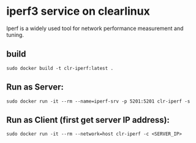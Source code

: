 # iperf3 service on clearlinux
Iperf is a widely used tool for network performance measurement and tuning.

## build
```
sudo docker build -t clr-iperf:latest .
```

## Run as Server:
```
sudo docker run -it --rm --name=iperf-srv -p 5201:5201 clr-iperf -s
```

## Run as Client (first get server IP address):
```
sudo docker run -it --rm --network=host clr-iperf -c <SERVER_IP>
```


